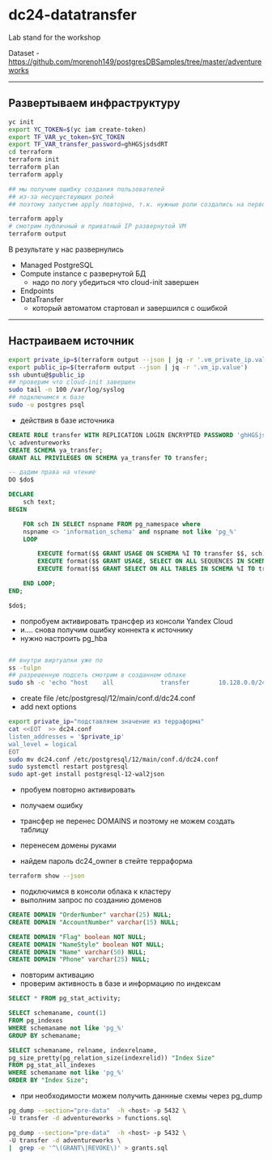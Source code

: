 # dc24-datatransfer
Lab stand for the workshop

Dataset - https://github.com/morenoh149/postgresDBSamples/tree/master/adventureworks

---

## Развертываем инфраструктуру
```bash
yc init
export YC_TOKEN=$(yc iam create-token)
export TF_VAR_yc_token=$YC_TOKEN
export TF_VAR_transfer_password=ghHGSjsdsdRT
cd terraform
terraform init
terraform plan
terraform apply

## мы получим ошибку создания пользователей
## из-за несуществующих ролей
## поэтому запустим apply повторно, т.к. нужные роли создались на первом прогоне

terraform apply
# смотрим публичный и приватный IP развернутой VM
terraform output
```
В результате у нас развернулись

- Managed PostgreSQL
- Сompute instance с развернутой БД
  - надо по логу убедиться что cloud-init завершен
- Endpoints
- DataTransfer
  - который автоматом стартовал и завершился с ошибкой
---

## Настраиваем источник

```bash
export private_ip=$(terraform output --json | jq -r '.vm_private_ip.value')
export public_ip=$(terraform output --json | jq -r '.vm_ip.value')
ssh ubuntu@$public_ip
## проверим что cloud-init завершен
sudo tail -n 100 /var/log/syslog
## подключимся к базе
sudo -u postgres psql
```

- действия в базе источника
  
```sql
CREATE ROLE transfer WITH REPLICATION LOGIN ENCRYPTED PASSWORD 'ghHGSjsdsdRT';
\c adventureworks
CREATE SCHEMA ya_transfer;
GRANT ALL PRIVILEGES ON SCHEMA ya_transfer TO transfer;

-- дадим права на чтение
DO $do$

DECLARE
    sch text;
BEGIN

    FOR sch IN SELECT nspname FROM pg_namespace where
    nspname <> 'information_schema' and nspname not like 'pg_%'
    LOOP

        EXECUTE format($$ GRANT USAGE ON SCHEMA %I TO transfer $$, sch);
        EXECUTE format($$ GRANT USAGE, SELECT ON ALL SEQUENCES IN SCHEMA %I TO transfer $$, sch);
        EXECUTE format($$ GRANT SELECT ON ALL TABLES IN SCHEMA %I TO transfer $$, sch);

    END LOOP;
END;

$do$;

```
-  попробуем активировать трансфер из консоли Yandex Cloud
-  и.... снова получим ошибку коннекта к источнику
-  нужно настроить pg_hba

```bash

## внутри виртуалки уже по
ss -tulpn
## разрешенную подсеть смотрим в созданном облаке
sudo sh -c 'echo "host    all             transfer        10.128.0.0/24           md5" >> /etc/postgresql/12/main/pg_hba.conf'
```

- create file /etc/postgresql/12/main/conf.d/dc24.conf
- add next options
```bash
export private_ip="подставляем значение из терраформа"
cat <<EOT  >> dc24.conf
listen_addresses = '$private_ip'
wal_level = logical
EOT
sudo mv dc24.conf /etc/postgresql/12/main/conf.d/dc24.conf
sudo systemctl restart postgresql
sudo apt-get install postgresql-12-wal2json
```

- пробуем повторно активировать
- получаем ошибку
- трансфер не перенес DOMAINS и поэтому не можем создать таблицу
- перенесем домены руками

- найдем пароль dc24_owner в стейте терраформа
```bash
terraform show --json
```

- подключимся в консоли облака к кластеру
- выполним запрос по созданию доменов

```sql
CREATE DOMAIN "OrderNumber" varchar(25) NULL;
CREATE DOMAIN "AccountNumber" varchar(15) NULL;

CREATE DOMAIN "Flag" boolean NOT NULL;
CREATE DOMAIN "NameStyle" boolean NOT NULL;
CREATE DOMAIN "Name" varchar(50) NULL;
CREATE DOMAIN "Phone" varchar(25) NULL;

```

- повторим активацию
- проверим активность в базе и информацию по индексам

```sql
SELECT * FROM pg_stat_activity;

SELECT schemaname, count(1)
FROM pg_indexes
WHERE schemaname not like 'pg_%'
GROUP BY schemaname;

SELECT schemaname, relname, indexrelname,
pg_size_pretty(pg_relation_size(indexrelid)) "Index Size"
FROM pg_stat_all_indexes
WHERE schemaname not like 'pg_%'
ORDER BY "Index Size";
```

- при необходимости можем получить даннные схемы через pg_dump
```bash
pg_dump --section="pre-data"  -h <host> -p 5432 \
-U transfer -d adventureworks > functions.sql

pg_dump --section="pre-data"  -h <host> -p 5432 \
-U transfer -d adventureworks \
|  grep -e '^\(GRANT\|REVOKE\)' > grants.sql
```